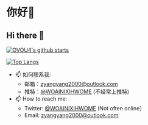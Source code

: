 # 你好👋
## Hi there 👋

[![OVOU4's github starts](https://github-readme-stats.vercel.app/api?username=OVOU4&theme=great-gatsby)](https://github.com/OVOU4)


[![Top Langs](https://github-readme-stats.vercel.app/api/top-langs/?username=OVOU4&langs_count=3&layout=compact&theme=onedark)](https://github.com/OVOU4)  
- 📫 如何联系我: 
  * 邮箱：zyangyang2000@outlook.com
  * 推特：[@WOAINIXIHWOME](https://twitter.com/WOAINIXIHWOME?s=09) (不经常上推特)
- 📫 How to reach me: 
  * Twitter: [@WOAINIXIHWOME](https://twitter.com/WOAINIXIHWOME?s=09) (Not often online）
  * Email: zyangyang2000@outlook.com
